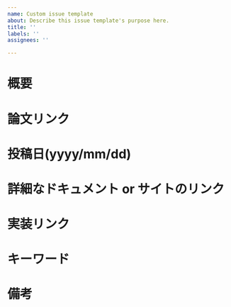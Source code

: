 ```yaml
---
name: Custom issue template
about: Describe this issue template's purpose here.
title: ''
labels: ''
assignees: ''

---
```


# 概要


# 論文リンク


# 投稿日(yyyy/mm/dd)


# 詳細なドキュメント or サイトのリンク


# 実装リンク


# キーワード


# 備考
